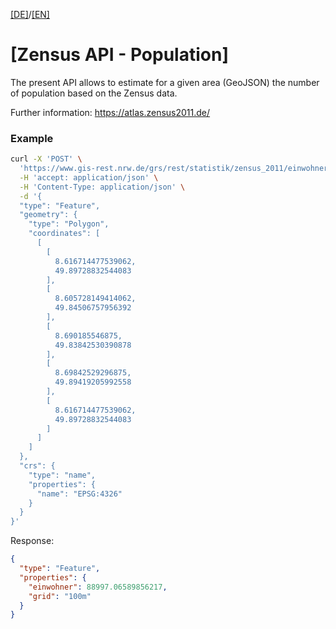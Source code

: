 [[DE]](README.md)/[[EN]](README_en.md)


# [Zensus API - Population]

The present API allows to estimate for a given area (GeoJSON) the number of population based on the Zensus data.

Further information: https://atlas.zensus2011.de/

### Example

```bash
curl -X 'POST' \
  'https://www.gis-rest.nrw.de/grs/rest/statistik/zensus_2011/einwohner_sum.json' \
  -H 'accept: application/json' \
  -H 'Content-Type: application/json' \
  -d '{
  "type": "Feature",
  "geometry": {
    "type": "Polygon",
    "coordinates": [
      [
        [
          8.616714477539062,
          49.89728832544083
        ],
        [
          8.605728149414062,
          49.84506757956392
        ],
        [
          8.690185546875,
          49.83842530390878
        ],
        [
          8.69842529296875,
          49.89419205992558
        ],
        [
          8.616714477539062,
          49.89728832544083
        ]
      ]
    ]
  },
  "crs": {
    "type": "name",
    "properties": {
      "name": "EPSG:4326"
    }
  }
}'
```

Response:

```json
{
  "type": "Feature",
  "properties": {
    "einwohner": 88997.06589856217,
    "grid": "100m"
  }
}
```

